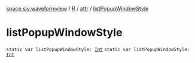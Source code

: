 [space.siy.waveformview](../../index.md) / [R](../index.md) / [attr](index.md) / [listPopupWindowStyle](./list-popup-window-style.md)

# listPopupWindowStyle

`static var listPopupWindowStyle: `[`Int`](https://kotlinlang.org/api/latest/jvm/stdlib/kotlin/-int/index.html)
`static var listPopupWindowStyle: `[`Int`](https://kotlinlang.org/api/latest/jvm/stdlib/kotlin/-int/index.html)